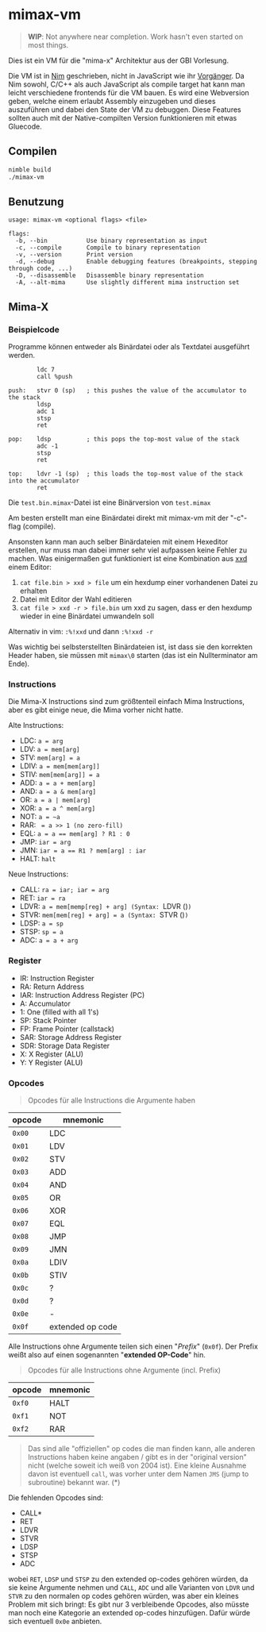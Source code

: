 # mimax-vm

> **WIP**: Not anywhere near completion. Work hasn't even started on most things.

Dies ist ein VM für die "mima-x" Architektur aus der GBI Vorlesung.

Die VM ist in [Nim](https://nim-lang.org) geschrieben, nicht in JavaScript wie ihr [Vorgänger](https://git.jannik.ml/mima-vm). Da Nim sowohl, C/C++ als auch JavaScript als compile target hat kann man leicht verschiedene frontends für die VM bauen. Es wird eine Webversion geben, welche einem erlaubt Assembly einzugeben und dieses auszuführen und dabei den State der VM zu debuggen. Diese Features sollten auch mit der Native-compilten Version funktionieren mit etwas Gluecode.

## Compilen

```sh
nimble build
./mimax-vm
```

## Benutzung

```
usage: mimax-vm <optional flags> <file>

flags:
  -b, --bin           Use binary representation as input
  -c, --compile       Compile to binary representation
  -v, --version       Print version
  -d, --debug         Enable debugging features (breakpoints, stepping through code, ...)
  -D, --disassemble   Disassemble binary representation
  -A, --alt-mima      Use slightly different mima instruction set
```

## Mima-X

### Beispielcode

Programme können entweder als Binärdatei oder als Textdatei ausgeführt werden.

```x86
        ldc 7
        call %push
        
push:   stvr 0 (sp)   ; this pushes the value of the accumulator to the stack
        ldsp
        adc 1
        stsp
        ret

pop:    ldsp          ; this pops the top-most value of the stack
        adc -1
        stsp
        ret

top:    ldvr -1 (sp)  ; this loads the top-most value of the stack into the accumulator
        ret
```

Die `test.bin.mimax`-Datei ist eine Binärversion von `test.mimax`

Am besten erstellt man eine Binärdatei direkt mit mimax-vm mit der "-c"-flag (compile).

Ansonsten kann man auch selber Binärdateien mit einem Hexeditor erstellen, nur muss man dabei immer sehr viel aufpassen keine Fehler zu machen. Was einigermaßen gut funktioniert ist eine Kombination aus [xxd](https://linux.die.net/man/1/xxd) einem Editor:

1. `cat file.bin > xxd > file` um ein hexdump einer vorhandenen Datei zu erhalten
2. Datei mit Editor der Wahl editieren
3. `cat file > xxd -r > file.bin` um xxd zu sagen, dass er den hexdump wieder in eine Binärdatei umwandeln soll

Alternativ in vim: `:%!xxd` und dann `:%!xxd -r`

Was wichtig bei selbsterstellten Binärdateien ist, ist dass sie den korrekten Header haben, sie müssen mit `mimax\0` starten (das ist ein Nullterminator am Ende).

### Instructions

Die Mima-X Instructions sind zum größtenteil einfach Mima Instructions, aber es gibt einige neue, die Mima vorher nicht hatte.

Alte Instructions:
- LDC: `a = arg`
- LDV: `a = mem[arg]`
- STV: `mem[arg] = a`
- LDIV: `a = mem[mem[arg]]`
- STIV: `mem[mem[arg]] = a`
- ADD: `a = a + mem[arg]`
- AND: `a = a & mem[arg]`
- OR: `a = a | mem[arg]`
- XOR: `a = a ^ mem[arg]`
- NOT: `a = ~a`
- RAR: ` = a >> 1 (no zero-fill)`
- EQL: `a = a == mem[arg] ? R1 : 0`
- JMP: `iar = arg`
- JMN: `iar = a == R1 ? mem[arg] : iar`
- HALT: `halt`

Neue Instructions:
- CALL: `ra = iar; iar = arg`
- RET: `iar = ra`
- LDVR: `a = mem[memp[reg] + arg] (Syntax: `LDVR <arg> (<reg>)`)`
- STVR: `mem[mem[reg] + arg] = a (Syntax: `STVR <arg> (<reg>)`)`
- LDSP: `a = sp`
- STSP: `sp = a`
- ADC: `a = a + arg`


### Register

- IR: Instruction Register
- RA: Return Address
- IAR: Instruction Address Register (PC)
- A: Accumulator
- 1: One (filled with all 1's)
- SP: Stack Pointer
- FP: Frame Pointer (callstack)
- SAR: Storage Address Register
- SDR: Storage Data Register
- X: X Register (ALU)
- Y: Y Register (ALU)

### Opcodes

> Opcodes für alle Instructions die Argumente haben

| opcode | mnemonic |
| ------ | -------- |
| `0x00` |   LDC    |
| `0x01` |   LDV    |
| `0x02` |   STV    |
| `0x03` |   ADD    |
| `0x04` |   AND    |
| `0x05` |   OR     |
| `0x06` |   XOR    |
| `0x07` |   EQL    |
| `0x08` |   JMP    |
| `0x09` |   JMN    |
| `0x0a` |   LDIV   |
| `0x0b` |   STIV   |
| `0x0c` |    ?     |
| `0x0d` |    ?     |
| `0x0e` |    -     |
| `0x0f` | extended op code |

Alle Instructions ohne Argumente teilen sich einen "*Prefix*" (`0x0f`). Der Prefix weißt also auf einen sogenannten "**extended OP-Code**" hin.

> Opcodes für alle Instructions ohne Argumente (incl. Prefix)

| opcode | mnemonic |
| ------ | -------- |
| `0xf0` |   HALT   |
| `0xf1` |   NOT    |
| `0xf2` |   RAR    |

> Das sind alle "offiziellen" op codes die man finden kann, alle anderen Instructions haben keine angaben / gibt es in der "original version" nicht (welche soweit ich weiß von 2004 ist). Eine kleine Ausnahme davon ist eventuell `call`, was vorher unter dem Namen `JMS` (jump to subroutine) bekannt war. (*)

Die fehlenden Opcodes sind:
- CALL*
- RET
- LDVR
- STVR
- LDSP
- STSP
- ADC

wobei `RET`, `LDSP` und `STSP` zu den extended op-codes gehören würden, da sie keine Argumente nehmen und `CALL`, `ADC` und alle Varianten von `LDVR` und `STVR` zu den normalen op codes gehören würden, was aber ein kleines Problem mit sich bringt: Es gibt nur 3 verbleibende Opcodes, also müsste man noch eine Kategorie an extended op-codes hinzufügen. Dafür würde sich eventuell `0x0e` anbieten.